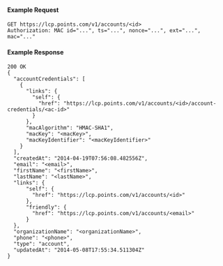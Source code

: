 #### Example Request

    GET https://lcp.points.com/v1/accounts/<id>
    Authorization: MAC id="...", ts="...", nonce="...", ext="...", mac="..."

#### Example Response

    200 OK
    {
      "accountCredentials": [
        {
          "links": {
            "self": {
              "href": "https://lcp.points.com/v1/accounts/<id>/account-credentials/<ac-id>"
            }
          },
          "macAlgorithm": "HMAC-SHA1",
          "macKey": "<macKey>",
          "macKeyIdentifier": "<macKeyIdentifier>"
        }
      ],
      "createdAt": "2014-04-19T07:56:08.482556Z",
      "email": "<email>",
      "firstName": "<firstName>",
      "lastName": "<lastName>",
      "links": {
          "self": {
            "href": "https://lcp.points.com/v1/accounts/<id>"
          },
          "friendly": {
            "href": "https://lcp.points.com/v1/accounts/<email>"
          }
      },
      "organizationName": "<organizationName>",
      "phone": "<phone>",
      "type": "account",
      "updatedAt": "2014-05-08T17:55:34.511304Z"
    }

